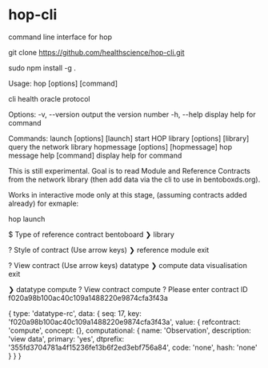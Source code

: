 # hop-cli
command line interface for hop

git clone https://github.com/healthscience/hop-cli.git

sudo npm install -g .


Usage: hop [options] [command]

cli health oracle protocol

Options:
  -v, --version                      output the version number
  -h, --help                         display help for command

Commands:
  launch [options] [launch]          start HOP
  library [options] [library]        query the network library
  hopmessage [options] [hopmessage]  hop message
  help [command]                     display help for command


This is still experimental.  Goal is to read Module and Reference Contracts from the network library (then add data via the cli to use in bentoboxds.org).

Works in interactive mode only at this stage, (assuming contracts added already) for exmaple:

hop launch

$ Type of reference contract 
  bentoboard 
❯ library 

? Style of contract (Use arrow keys)
❯ reference 
  module 
  exit 

? View contract (Use arrow keys)
  datatype 
❯ compute 
  data 
  visualisation 
  exit 


❯ datatype 
  compute 
? View contract compute
? Please enter contract ID f020a98b100ac40c109a1488220e9874cfa3f43a

{
  type: 'datatype-rc',
  data: {
    seq: 17,
    key: 'f020a98b100ac40c109a1488220e9874cfa3f43a',
    value: {
      refcontract: 'compute',
      concept: {},
      computational: {
        name: 'Observation',
        description: 'view data',
        primary: 'yes',
        dtprefix: '355fd3704781a4f15236fe13b6f2ed3ebf756a84',
        code: 'none',
        hash: 'none'
      }
    }
  }
